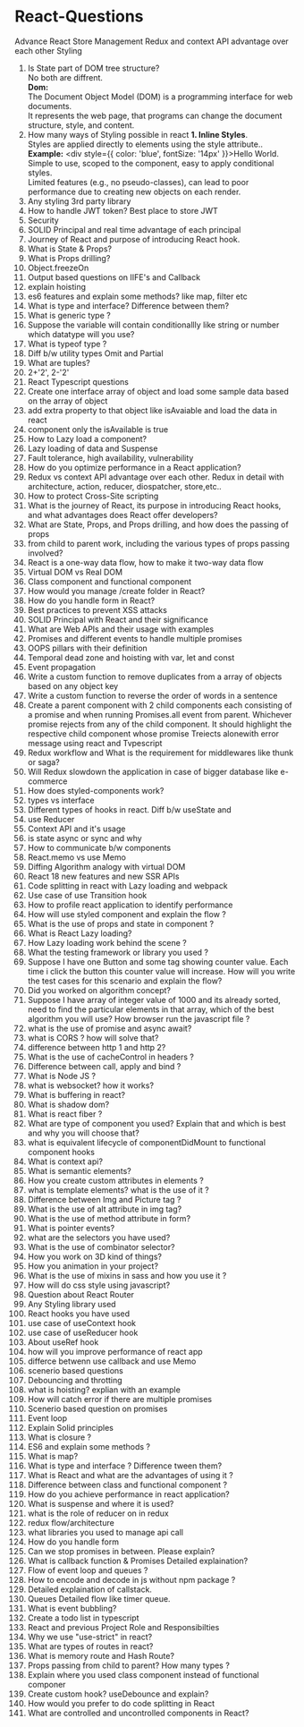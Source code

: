 # React-Questions
Advance React
Store Management
Redux and context API advantage over each other
Styling

1.	Is State part of DOM tree structure?<br/>
     No both are diffrent.<br/>
  	**Dom:**<br/>
  	  The Document Object Model (DOM) is a programming interface for web documents.<br/>
  	  It represents the web page, that programs can change the document structure, style, and content.<br/>  	  
3.	How many ways of Styling possible in react
        **1. Inline Styles**.<br/>
               Styles are applied directly to elements using the style attribute..<br/>
               **Example:** <div style={{ color: 'blue', fontSize: '14px' }}>Hello World</div>.<br/>
               Simple to use, scoped to the component, easy to apply conditional styles.<br/>
               Limited features (e.g., no pseudo-classes), can lead to poor performance due to creating new objects on each render.<br/>
5.	Any styling 3rd party library
6.	How to handle JWT token? Best place to store JWT
7.	Security
8.	SOLID Principal and real time advantage of each principal
9.	Journey of React and purpose of introducing React hook. 
10.	What is State & Props?
11.	What is Props drilling?
12.	Object.freezeOn
13.	Output based questions on IIFE's and Callback
14.	explain hoisting	
15.	es6 features and explain some methods? like map, filter etc
16.	What is type and interface? Difference between them?
17.	What is generic type ?
18.	Suppose the variable will contain conditionallly like string or number which datatype will you use?
19.	 What is typeof type ?
20.	Diff b/w utility types Omit and Partial
21.	What are tuples?
22.	2+'2', 2-'2'
23.	React Typescript questions
1. Create one interface array of object and load some sample data based on the array of object
2. add extra property to that object like isAvaiable and load the data in react
22.	component only the isAvailable is true
23.	How to Lazy load a component?
24.	Lazy loading of data and Suspense
25.	Fault tolerance, high availability, vulnerability
26.	How do you optimize performance in a React application?
27.	Redux vs context API advantage over each other. Redux in detail with architecture, action, reducer, diospatcher, store,etc..
28.	How to protect Cross-Site scripting
29.	What is the journey of React, its purpose in introducing React hooks, and what advantages does React offer developers?
30.	What are State, Props, and Props drilling, and how does the passing of props
31.	from child to parent work, including the various types of props passing involved?
32.	React is a one-way data flow, how to make it two-way data flow
33.	Virtual DOM vs Real DOM
34.	Class component and functional component
35.	How would you manage /create folder in React?
36.	How do you handle form in React?
37.	Best practices to prevent XSS attacks
38.	SOLID Principal with React and their significance
39.	What are Web APIs and their usage with examples	
40.	Promises and different events to handle multiple promises
41.	OOPS pillars with their definition
42.	Temporal dead zone and hoisting with var, let and const
43.	Event propagation
44.	Write a custom function to remove duplicates from a array of objects based on any object key
45.	Write a custom function to reverse the order of words in a sentence
46.	Create a parent component with 2 child components each consisting of a promise and when running Promises.all event from parent. Whichever promise rejects from any of the child component. It should highlight the respective child component whose promise Treiects alonewith error message using react and Tvpescript
47.	Redux workflow and What is the requirement for middlewares like thunk or saga?
48.	Will Redux slowdown the application in case of bigger database like e-commerce
49.	How does styled-components work?
50.	types vs interface
51.	Different types of hooks in react. Diff b/w useState and
52.	use Reducer
53.	Context API and it's usage
54.	is state async or sync and why
55.	How to communicate b/w components
56.	React.memo vs use Memo
57.	Diffing Algorithm analogy with virtual DOM
58.	React 18 new features and new SSR APIs
59.	Code splitting in react with Lazy loading and webpack
60.	Use case of use Transition hook
61.	How to profile react application to identify performance
62.	How will use styled component and explain the flow ?
63.	What is the use of props and state in component ?
64.	What is React Lazy loading?
65.	How Lazy loading work behind the scene ?
66.	What the testing framework or library you used ?
67.	Suppose I have one Button and some tag showing counter value. Each time i click the button this counter value will increase. How will you write the test cases for this scenario and explain the flow?
68.	Did you worked on algorithm concept?
69.	Suppose I have array of integer value of 1000 and its already sorted, need to find the particular elements in that array, which of the best algorithm you will use?
How browser run the javascript file ?
70.	what is the use of promise and async await?
71.	what is CORS ? how will solve that?
72.	difference between http 1 and http 2?
73.	What is the use of cacheControl in headers ?
74.	Difference between call, apply and bind ?
75.	What is Node JS ?
76.	what is websocket? how it works?
77.	What is buffering in react?
78.	What is shadow dom?
79.	What is react fiber ?
80.	What are type of component you used? Explain that and which is best and why you will choose that?
81.	what is equivalent lifecycle of componentDidMount to functional component hooks
82.	What is context api?
83.	What is semantic elements?
84.	How you create custom attributes in elements ?
85.	what is template elements? what is the use of it ?
86.	Difference between Img and Picture tag ?
87.	What is the use of alt attribute in img tag?
88.	What is the use of method attribute in form?
89.	What is pointer events?
90.	what are the selectors you have used?
91.	What is the use of combinator selector?
92.	How you work on 3D kind of things?
93.	How you animation in your project?
94.	What is the use of mixins in sass and how you use it ?
95.	How will do css style using javascript?
96.	Question about React Router
97.	Any Styling library used
98.	React hooks you have used
99.	use case of useContext hook
100.	use case of useReducer hook
101.	About useRef hook
102.	how will you improve performance of react app
103.	differce betwenn use callback and use Memo
104.	scenerio based questions
105.	Debouncing and throtting
106.	what is hoisting? explian with an example
107.	How will catch error if there are multiple promises
108.	Scenerio based question on promises
109.	Event loop
110.	Explain Solid principles
111.	What is closure ?
112.	ES6 and explain some methods ?
113.	What is map?
114.	What is type and interface ? Difference tween them?
115.	What is React and what are the advantages of using it ?	
116.	Difference between class and functional component ?
117.	How do you achieve performance in react application?	
118.	What is suspense and where it is used?
119.	what is the role of reducer on in redux
120.	redux flow/architecture
121.	what libraries you used to manage api call
122.	How do you handle form
123.	Can we stop promises in between. Please explain?
124.	What is callback function & Promises Detailed explaination?
125.	Flow of event loop and queues ?
126.	How to encode and decode in js without npm package ?
127.	Detailed explaination of callstack.
128.	Queues Detailed flow like timer queue.
129.	What is event bubbling?	
130.	Create a todo list in typescript
131.	React and previous Project Role and Responsibilties
132.	Why we use "use-strict" in react?
133.	What are types of routes in react?
134.	What is memory route and Hash Route?
135.	Props passing from child to parent? How many types ?
136.	Explain where you used class component instead of functional componer
137.	Create custom hook? useDebounce and explain?
138.	How would you prefer to do code splitting in React
139.	What are controlled and uncontrolled components in React?

